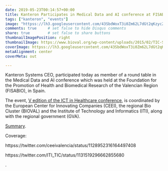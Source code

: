 ```yaml
---
date: 2019-05-23T00:14:57+00:00
title: Kanteron Participates in Medical Data and AI conference at FISABIO
tags: ["kanteron", "events"]
image: "httpss://lh3.googleusercontent.com/43SbdWoxT3i0Zm62L7dGt2qKzyc2upvs09zTgJGiA2rbunoi-C7aSNxjxN03uNS_lfDBe560hCAAm9-OJ3_M2XZNgSTHERa_8V8RRDNIiY00bFXflnVZRNAFdIdHFf3Q9h7OjR3Exas=w1920-h1080"
comments: true     # set false to hide Disqus comments
share: true        # set false to share buttons
thumbnailImagePosition: right
thumbnailImage: https://www.bioval.org/wp-content/uploads/2015/02/TIC-SALUD-700X300-1.png
coverImage: httpss://lh3.googleusercontent.com/43SbdWoxT3i0Zm62L7dGt2qKzyc2upvs09zTgJGiA2rbunoi-C7aSNxjxN03uNS_lfDBe560hCAAm9-OJ3_M2XZNgSTHERa_8V8RRDNIiY00bFXflnVZRNAFdIdHFf3Q9h7OjR3Exas=w1920-h1080
metaAlignment: center
coverMeta: out

---
```


Kanteron Systems CEO, participated today as member of a round table in the Medical Data and AI conference which was held at the Foundation for the Promotion of Health and Biomedical Research of the Valencian Region (FISABIO), in Spain.


<!--more-->

The event, [V edition of the ICT in Healthcare conference](https://www.bioval.org/blog/2019/05/23/5a-edicion-tic-salud-inteligencia-artificial-y-big-data-la-medicina-de-los-datos/), is coordinated by the European Center for Innovating Companies (CEEI), the regional Bio Cluster (BIOVAL) and the Institute of Technology and Informatics (ITI), along with the regional government (GVA).

[Summary](https://www.emprenemjunts.es/index.php?op=8&n=18904).

Coverage:

httpss://twitter.com/ceeivalencia/status/1128952316164497408

httpss://twitter.com/ITI_TIC/status/1131519296662855680

.
